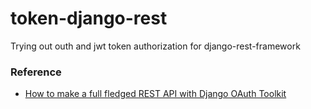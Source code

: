 # token-django-rest
Trying out outh and jwt token authorization for django-rest-framework

### Reference
* [How to make a full fledged REST API with Django OAuth Toolkit](https://www.youtube.com/watch?v=M6Ud3qC2tTk)
